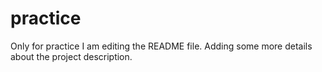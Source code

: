 # practice
Only for practice
I am editing the README file. Adding some more details about the project description.
